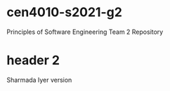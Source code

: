 # cen4010-s2021-g2
Principles of Software Engineering Team 2 Repository

# header 2

Sharmada Iyer version 

